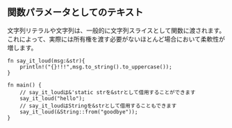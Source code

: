 ## 関数パラメータとしてのテキスト

文字列リテラルや文字列は、一般的に文字列スライスとして関数に渡されます。
これによって、実際には所有権を渡す必要がないほとんど場合において柔軟性が増します。

```
fn say_it_loud(msg:&str){
    println!("{}!!!",msg.to_string().to_uppercase());
}

fn main() {
    // say_it_loudは&'static strを&strとして借用することができます
    say_it_loud("hello");
    // say_it_loudはStringを&strとして借用することもできます
    say_it_loud(&String::from("goodbye"));
}
```

